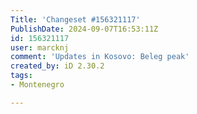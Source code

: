 ```yaml
---
Title: 'Changeset #156321117'
PublishDate: 2024-09-07T16:53:11Z
id: 156321117
user: marcknj
comment: 'Updates in Kosovo: Beleg peak'
created_by: iD 2.30.2
tags:
- Montenegro

---
```

